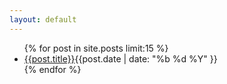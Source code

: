 ```yaml
---
layout: default
---
```


<ul class="clean-list">
{% for post in site.posts limit:15 %}
  <li><a href="{{post.url}}" >{{post.title}}</a><span class="post-date-archive">{{post.date | date: "%b %d %Y" }} </span></li>
{% endfor %}
</ul>
